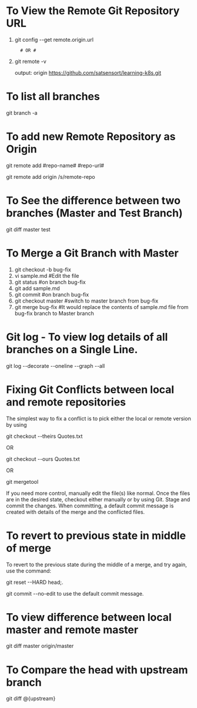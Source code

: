 # To View the Remote Git Repository URL 
1. git config --get remote.origin.url

         # OR #

2.  git remote -v

    output:
    origin  https://github.com/satsensort/learning-k8s.git

# To list all branches

git branch -a 

# To add new Remote Repository as Origin 

 git remote add #repo-name# #repo-url#

 git remote add origin /s/remote-repo

# To See the difference between two branches (Master and Test Branch)

 git diff master test

# To Merge a Git Branch with Master

1. git checkout -b bug-fix
2. vi sample.md #Edit the file 
3. git status #on branch bug-fix
4. git add sample.md 
5. git commit #on branch bug-fix
6. git checkout master #switch to master branch from bug-fix
7. git merge bug-fix #It would replace the contents of sample.md file from bug-fix branch to Master branch


# Git log - To view log details of all branches on a Single Line.

git log --decorate --oneline --graph --all

# Fixing Git Conflicts between local and remote repositories

The simplest way to fix a conflict is to pick either the local or remote version by using 
 
 git checkout --theirs Quotes.txt 
 
 OR
 
 git checkout --ours Quotes.txt
  
 OR 

 git mergetool

If you need more control, manually edit the file(s) like normal.
Once the files are in the desired state, checkout either manually or by using Git. Stage and commit the changes. When committing, a default commit message is created with details of the merge and the conflicted files.

# To revert to previous state in middle of merge
To revert to the previous state during the middle of a merge, and try again, use the command: 

git reset --HARD head;.

git commit --no-edit to use the default commit message.

# To view difference between local master and remote master

git diff master origin/master

# To Compare the head with upstream branch

git diff @{upstream} 
